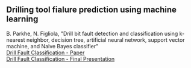 ## Drilling tool fialure prediction using machine learning

 
B. Parkhe, N. Figliola, "Drill bit fault detection and classification using k-nearest neighbor, decision tree, artificial neural network, support vector machine, and Naive Bayes classifier"
<br>
[Drill Fault Classification - Paper](/pdf/drill_fault_paper.pdf)
<br>
[Drill Fault Classification - Final Presentation](/pdf/drill_fault_ppt.pdf)
